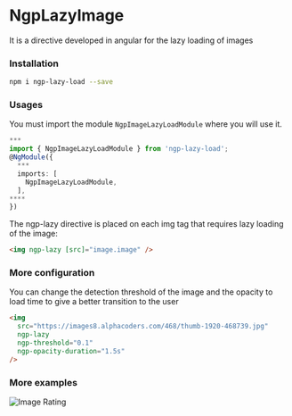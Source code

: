 # NgpLazyImage

It is a directive developed in angular for the lazy loading of images

### Installation

```sh
npm i ngp-lazy-load --save
```

### Usages

You must import the module `NgpImageLazyLoadModule` where you will use it.

```typescript
***
import { NgpImageLazyLoadModule } from 'ngp-lazy-load';
@NgModule({
  ***
  imports: [
    NgpImageLazyLoadModule,
  ],
****
})
```

The ngp-lazy directive is placed on each img tag that requires lazy loading of the image:

```html
<img ngp-lazy [src]="image.image" />
```

### More configuration

You can change the detection threshold of the image and the opacity to load time to give a better transition to the user

```html
<img
  src="https://images8.alphacoders.com/468/thumb-1920-468739.jpg"
  ngp-lazy
  ngp-threshold="0.1"
  ngp-opacity-duration="1.5s"
/>
```

### More examples

![Image Rating](https://havanatursa.com/assets/images/npm/image-lazy-load.gif)
